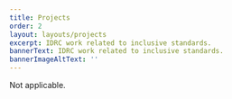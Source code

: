 ```yaml
---
title: Projects
order: 2
layout: layouts/projects
excerpt: IDRC work related to inclusive standards.
bannerText: IDRC work related to inclusive standards.
bannerImageAltText: ''
---
```

Not applicable.
